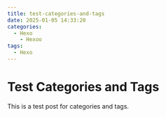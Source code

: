 ```yaml
---
title: test-categories-and-tags
date: 2025-01-05 14:33:20
categories:
  - Hexo
    - Hexoo
tags:
  - Hexo
---
```


# Test Categories and Tags
This is a test post for categories and tags.

